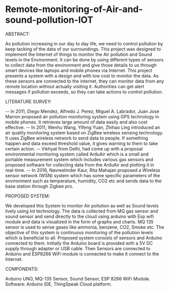 # Remote-monitoring-of-Air-and-sound-pollution-IOT

ABSTRACT:

As pollution increasing in our day to day life, we need to control pollution by keep tacking of the data of our surroundings. This project was designed to implement the Internet of things to monitor the Air pollution and Sound levels in the Environment. It can be done by using different types of sensors to collect data from the environment and give those details to us through smart devices like laptops and mobile phones via Internet. This project presents a system with a design and with low cost to monitor the data. As these sensors are connected to the internet, they can monitor data from any remote location without actually visiting it. Authorities can get alert messages if pollution exceeds, so they can take actions to control pollution.

LITERATURE SURVEY:

-- In 2011, Diego Mendez, Alfredo J. Perez, Miguel A. Labrador, Juan Jose Marron proposed air pollution monitoring system using GPS technology in mobile phones. It retrieves large amount of data easily and also cost effective.
-- In 2011, Wenhu Wang, Yifeng Yuan, Zhihao Ling introduced an air quality monitoring system based on ZigBee wireless sensing technology. It uses ZigBee wireless network to send data to people. If something happen and data exceed threshold value, it gives warning to them to take certain action.
-- Vikhyat from Delhi, had come up with a proposal environmental monitoring system called ArduAir which is a small and portable measurement system which includes various gas sensors and proposed software for collecting data from the ArduAir and plotting it in real-time.
-- In 2016, Navreetinder Kaur, Rita Mahajan proposed a Wireless sensor network (WSN) system which has some specific parameters of the environment such as temperature, humidity, CO2 etc and sends data to the base station through Zigbee pro.

PROPOSED SYSTEM:

We developed this System to monitor Air pollution as well as Sound levels lively using Iot technology. The data is collected from MQ gas sensor and sound sensor and send directly to the cloud using arduino with Esp wifi module and data is visualized in the form of graphs and charts. MQ 135 sensor is used to sense gases like ammonia, benzene, CO2, Smoke etc. The objective of this system is continuous monitoring of the pollution levels which is beneficial to all.
Proposed system consists of sensors and Arduino connected to them. Initially the Arduino board is provided with a 5V DC supply through adapter or USB cable. Then Sensors are connected to Arduino and ESP8266 WiFi module is connected to make it connect to the Internet.

COMPONENTS:

Arduino UNO, MQ-135 Sensor, Sound Sensor, ESP 8266 WiFi Module.
Software: 
Arduino IDE, ThingSpeak Cloud platform.
